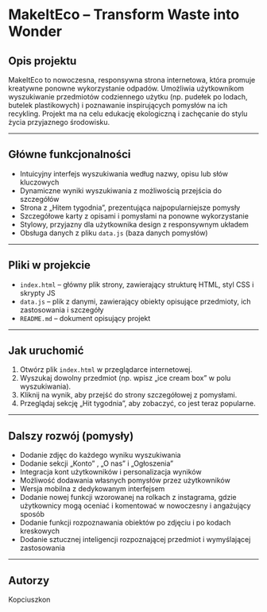 # MakeItEco – Transform Waste into Wonder

## Opis projektu  
MakeItEco to nowoczesna, responsywna strona internetowa, która promuje kreatywne ponowne wykorzystanie odpadów. Umożliwia użytkownikom wyszukiwanie przedmiotów codziennego użytku (np. pudełek po lodach, butelek plastikowych) i poznawanie inspirujących pomysłów na ich recykling. Projekt ma na celu edukację ekologiczną i zachęcanie do stylu życia przyjaznego środowisku.  

---

## Główne funkcjonalności  
- Intuicyjny interfejs wyszukiwania według nazwy, opisu lub słów kluczowych  
- Dynamiczne wyniki wyszukiwania z możliwością przejścia do szczegółów  
- Strona z „Hitem tygodnia”, prezentująca najpopularniejsze pomysły  
- Szczegółowe karty z opisami i pomysłami na ponowne wykorzystanie  
- Stylowy, przyjazny dla użytkownika design z responsywnym układem  
- Obsługa danych z pliku `data.js` (baza danych pomysłów)  

---

## Pliki w projekcie  
- `index.html` – główny plik strony, zawierający strukturę HTML, styl CSS i skrypty JS  
- `data.js` – plik z danymi, zawierający obiekty opisujące przedmioty, ich zastosowania i szczegóły  
- `README.md` – dokument opisujący projekt  

---

## Jak uruchomić  
1. Otwórz plik `index.html` w przeglądarce internetowej.  
2. Wyszukaj dowolny przedmiot (np. wpisz „ice cream box” w polu wyszukiwania).  
3. Kliknij na wynik, aby przejść do strony szczegółowej z pomysłami.  
4. Przeglądaj sekcję „Hit tygodnia”, aby zobaczyć, co jest teraz popularne.  

---

## Dalszy rozwój (pomysły)  
- Dodanie zdjęc do każdego wyniku wyszukiwania
- Dodanie sekcji „Konto” , „O nas” i „Ogłoszenia”   
- Integracja kont użytkowników i personalizacja wyników  
- Możliwość dodawania własnych pomysłów przez użytkowników  
- Wersja mobilna z dedykowanym interfejsem  
- Dodanie nowej funkcji wzorowanej na rolkach z instagrama, gdzie użytkownicy mogą oceniać i komentować w nowoczesny i angażujący sposób
- Dodanie funkcji rozpoznawania obiektów po zdjęciu i po kodach kreskowych
- Dodanie sztucznej inteligencji rozpoznającej przedmiot i wymyślającej zastosowania

---

## Autorzy  
Kopciuszkon

